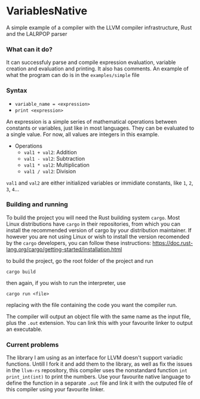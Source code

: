 # VariablesNative
A simple example of a compiler with the LLVM compiler infrastructure, Rust and the LALRPOP parser

### What can it do?
It can successfuly parse and compile expression evaluation, variable creation and evaluation and printing. It also has comments.
An example of what the program can do is in the `examples/simple` file

### Syntax
- `variable_name = <expression>`
- `print <expression>`

An expression is a simple series of mathematical operations between constants or variables, just like in most languages. They can be evaluated to a single value. For now, all values are integers in this example.

- Operations
  - `val1 + val2`: Addition
  - `val1 - val2`: Subtraction
  - `val1 * val2`: Multiplication
  - `val1 / val2`: Division
  
`val1` and `val2` are either initialized variables or immidiate constants, like `1`, `2`, `3`, `4`...

### Building and running
To build the project you will need the Rust building system `cargo`. Most Linux distributions have `cargo` in their repositories, from which you can install the recommended version of cargo by your distribution maintainer. If however you are not using Linux or wish to install the version recomended by the `cargo` developers, you can follow these instructions: https://doc.rust-lang.org/cargo/getting-started/installation.html

to build the project, go the root folder of the project and run

	cargo build

then again, if you wish to run the interpreter, use

	cargo run <file>

replacing <file> with the file containing the code you want the compiler run.

The compiler will output an object file with the same name as the input file, plus the `.out` extension. You can link this with your favourite linker to output an executable.

### Current problems
The library I am using as an interface for LLVM doesn't support variadic functions. Untill I fork it and add them to the library, as well as fix the issues in the `llvm-rs` repository, this compiler uses the nonstandard function `int print_int(int)` to print the numbers. Use your favourite native language to define the function in a separate `.out` file and link it with the outputed file of this compiler using your favourite linker.
